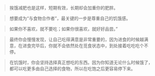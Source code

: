 > 挨饿减肥也是这样，短期有效，长期却会加重你的肥胖。

> 想要成为“与食物合作者”，最关键的一步是尊重自己的饥饿感。

> 如果你不喜欢，就不要吃；如果你很喜欢，就好好品尝。”

> 最终你会慢慢发现，让自己吃得满意是非常重要的，因为进食的时候越满意，在进食完毕后，你就不会依然处在觅食状态中，到处接着吃吃吃个不停。

> 在饥饿时，你会坚持选择真正想吃的东西。因为你知道无论什么时候饿了，都可以吃更多由自己选择的食物，所以在吃饱之后更容易停下来。